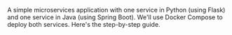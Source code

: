 A simple microservices application with one service in Python (using Flask) and one service in Java (using Spring Boot). We'll use Docker Compose to deploy both services. Here's the step-by-step guide.
